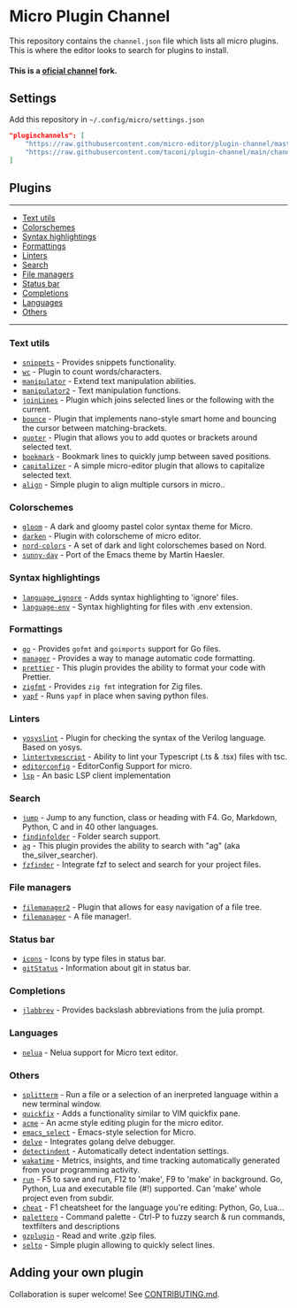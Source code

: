 # Micro Plugin Channel

This repository contains the `channel.json` file which lists all micro plugins. This is where the editor looks to search for plugins to install.

#### This is a [oficial channel](https://github.com/micro-editor/plugin-channel/) fork.


## Settings

Add this repository in `~/.config/micro/settings.json`
```json
"pluginchannels": [
    "https://raw.githubusercontent.com/micro-editor/plugin-channel/master/channel.json",
    "https://raw.githubusercontent.com/taconi/plugin-channel/main/channel.json"
]
```

## Plugins
----
* [Text utils](#text-utils)
* [Colorschemes](#colorschemes)
* [Syntax highlightings](#syntax-highlightings)
* [Formattings](#formattings)
* [Linters](#linters)
* [Search](#search)
* [File managers](#file-managers)
* [Status bar](#status-bar)
* [Completions](#completions)
* [Languages](#languages)
* [Others](#others)
----

### Text utils
  - [`snippets`](https://github.com/micro-editor/updated-plugins/tree/master/micro-snippets-plugin) - Provides snippets functionality.
  - [`wc`](https://github.com/adamnpeace/micro-wc-plugin) - Plugin to count words/characters.
  - [`manipulator`](https://github.com/NicolaiSoeborg/manipulator-plugin) - Extend text manipulation abilities.
  - [`manipulator2`](https://github.com/taconi/micro-manipulator2) - Text manipulation functions.
  - [`joinLines`](https://github.com/Lisiadito/join-lines-plugin) - Plugin which joins selected lines or the following with the current.
  - [`bounce`](https://github.com/deusnefum/micro-bounce) - Plugin that implements nano-style smart home and bouncing the cursor between matching-brackets.
  - [`quoter`](https://github.com/deusnefum/micro-quoter) - Plugin that allows you to add quotes or brackets around selected text.
  - [`bookmark`](https://github.com/haqk/micro-bookmark) - Bookmark lines to quickly jump between saved positions.
  - [`capitalizer`](https://github.com/CodeGiorgino/capitalizer) - A simple micro-editor plugin that allows to capitalize selected text.
  - [`align`](https://github.com/mosskjohnson/align-plugin) - Simple plugin to align multiple cursors in micro..

### Colorschemes
  - [`gloom`](https://gitlab.com/taconi/micro-gloom) - A dark and gloomy pastel color syntax theme for Micro.
  - [`darken`](https://github.com/taconi/micro-darken) - Plugin with colorscheme of micro editor.
  - [`nord-colors`](https://github.com/KiranWells/micro-nord-tc-colors) - A set of dark and light colorschemes based on Nord.
  - [`sunny-day`](https://github.com/dwwmmn/micro-sunny-day) - Port of the Emacs theme by Martin Haesler.

### Syntax highlightings
  - [`language_ignore`](https://gitlab.com/taconi/micro-language-ignore) - Adds syntax highlighting to 'ignore' files.
  - [`language-env`](https://gitlab.com/taconi/micro-language-env) - Syntax highlighting for files with .env extension.

### Formattings
  - [`go`](https://github.com/micro-editor/go-plugin) - Provides `gofmt` and `goimports` support for Go files.
  - [`manager`](https://gitlab.com/taconi/micro-manager) - Provides a way to manage automatic code formatting.
  - [`prettier`](https://github.com/sebkolind/micro-prettier) - This plugin provides the ability to format your code with Prettier.
  - [`zigfmt`](https://github.com/squeek502/micro-zigfmt) - Provides `zig fmt` integration for Zig files.
  - [`yapf`](https://github.com/a11ce/micro-yapf) - Runs `yapf` in place when saving python files.

### Linters
  - [`yosyslint`](https://github.com/MuratovAS/micro-yosyslint) - Plugin for checking the syntax of the Verilog language. Based on yosys.
  - [`lintertypescript`](https://github.com/sebkolind/micro-linter-typescript) - Ability to lint your Typescript (.ts & .tsx) files with tsc.
  - [`editorconfig`](https://github.com/10sr/editorconfig-micro) - EditorConfig Support for micro.
  - [`lsp`](https://github.com/AndCake/micro-plugin-lsp) - An basic LSP client implementation

### Search
  - [`jump`](https://github.com/terokarvinen/micro-jump) - Jump to any function, class or heading with F4. Go, Markdown, Python, C and in 40 other languages.
  - [`findinfolder`](https://gitlab.com/taconi/micro-findinfolder) - Folder search support.
  - [`ag`](https://github.com/sebkolind/micro-ag) - This plugin provides the ability to search with "ag" (aka the_silver_searcher).
  - [`fzfinder`](https://github.com/MuratovAS/micro-fzfinder) - Integrate fzf to select and search for your project files.

### File managers
  - [`filemanager2`](https://gitlab.com/taconi/micro-filemanager2) - Plugin that allows for easy navigation of a file tree.
  - [`filemanager`](https://github.com/NicolaiSoeborg/filemanager-plugin) - A file manager!.

### Status bar
  - [`icons`](https://gitlab.com/taconi/micro-icons) - Icons by type files in status bar.
  - [`gitStatus`](https://gitlab.com/taconi/micro-git-status) - Information about git in status bar.

### Completions
 - [`jlabbrev`](https://github.com/MasFlam/jlabbrev) - Provides backslash abbreviations from the julia prompt.

### Languages
  - [`nelua`](https://github.com/leapofazzam123/micro-nelua-plugin) - Nelua support for Micro text editor.

### Others
  - [`splitterm`](https://github.com/lukhof/splitterm) - Run a file or a selection of an inerpreted language within a new terminal window.
  - [`quickfix`](https://github.com/serge-v/micro-quickfix) - Adds a functionality similar to VIM quickfix pane.
  - [`acme`](https://github.com/xxuejie/micro-acme) - An acme style editing plugin for the micro editor.
  - [`emacs_select`](https://github.com/kesslern/micro-emacs-select) - Emacs-style selection for Micro.
  - [`delve`](https://github.com/serge-v/micro-delve) - Integrates golang delve debugger.
  - [`detectindent`](https://github.com/dmaluka/micro-detectindent) - Automatically detect indentation settings.
  - [`wakatime`](https://github.com/wakatime/micro-wakatime) - Metrics, insights, and time tracking automatically generated from your programming activity.
  - [`run`](https://github.com/terokarvinen/micro-run) - F5 to save and run, F12 to 'make', F9 to 'make' in background. Go, Python, Lua and executable file (#!) supported. Can 'make' whole project even from subdir.
  - [`cheat`](https://github.com/terokarvinen/micro-cheat) - F1 cheatsheet for the language you're editing: Python, Go, Lua...
  - [`palettero`](https://github.com/terokarvinen/palettero) - Command palette - Ctrl-P to fuzzy search & run commands, textfilters and descriptions
  - [`gzplugin`](https://github.com/dzmanto/gzplugin4micro) - Read and write .gzip files.
  - [`selto`](https://github.com/PawelMTRK/micro-selto-plugin) - Simple plugin allowing to quickly select lines.


## Adding your own plugin

Collaboration is super welcome! See [CONTRIBUTING.md](https://github.com/taconi/plugin-channel/blob/main/CONTRIBUTING.md).
